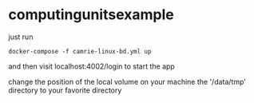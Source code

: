 # computingunitsexample

just run 
```
docker-compose -f camrie-linux-bd.yml up
```

and then visit localhost:4002/login to start the app


change the position of the local volume on your machine the '/data/tmp' directory to your favorite directory
